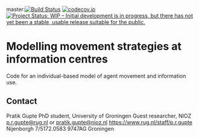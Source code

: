 <!-- badges: start -->
master:[![Build Status](https://travis-ci.org/pratikunterwegs/sim_Infomove.svg?branch=master)](https://travis-ci.org/pratikunterwegs/sim_Infomove)
[![codecov.io](https://codecov.io/github/pratikunterwegs/sim_Infomove/coverage.svg?branch=master)](https://codecov.io/github/pratikunterwegs/sim_Infomove/branch/master)
[![Project Status: WIP – Initial development is in progress, but there has not yet been a stable, usable release suitable for the public.](https://www.repostatus.org/badges/latest/wip.svg)](https://www.repostatus.org/#wip)
<!-- badges: end -->

# Modelling movement strategies at information centres

Code for an individual-based model of agent movement and information use.

## Contact

Pratik Gupte
PhD student, University of Groningen
Guest researcher, NIOZ
p.r.gupte@rug.nl or pratik.gupte@nioz.nl
https://www.rug.nl/staff/p.r.gupte
Nijenborgh 7/5172.0583 9747AG Groningen

